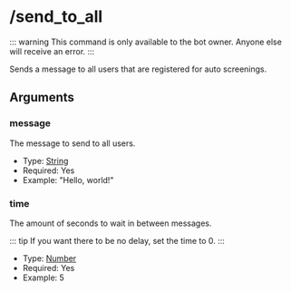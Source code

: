 # /send_to_all

::: warning
This command is only available to the bot owner. Anyone else will receive an error.
:::

Sends a message to all users that are registered for auto screenings.

## Arguments

### message

The message to send to all users.

- Type: [String](https://developer.mozilla.org/en-US/docs/Web/JavaScript/Reference/Global_Objects/String)
- Required: Yes
- Example: "Hello, world!"

### time

The amount of seconds to wait in between messages.

::: tip
If you want there to be no delay, set the time to 0.
:::

- Type: [Number](https://developer.mozilla.org/en-US/docs/Web/JavaScript/Reference/Global_Objects/Number)
- Required: Yes
- Example: 5
